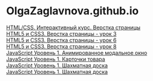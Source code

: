 # OlgaZaglavnova.github.io
<a href="https://olgazaglavnova.github.io/OZaglavnova_HTMLCSS1_lesson8">HTML/CSS. Интерактивный курс. Верстка страницы</a><br>
<a href="https://olgazaglavnova.github.io/OZaglavnova_HTMLCSS2_lesson3">HTML5 и CSS3. Верстка страницы - урок 3</a><br>
<a href="https://olgazaglavnova.github.io/OZaglavnova_HTMLCSS2_lesson6">HTML5 и CSS3. Верстка страницы - урок 6</a><br>
<a href="https://olgazaglavnova.github.io/OZaglavnova_HTMLCSS2_lesson8">HTML5 и CSS3. Верстка страницы - урок 8</a><br>
<a href="https://olgazaglavnova.github.io/hometask5task3">JavaScript Уровень 1. Анимированное модальное окно</a><br>
<a href="https://olgazaglavnova.github.io/hometask5task4">JavaScript Уровень 1. Карточки товара</a><br>
<a href="https://olgazaglavnova.github.io/hometask5task5_6">JavaScript Уровень 1. Шахматная доска</a><br>
<a href="https://olgazaglavnova.github.io/hometask5task5_6">JavaScript Уровень 1. Шахматная доска</a><br>
